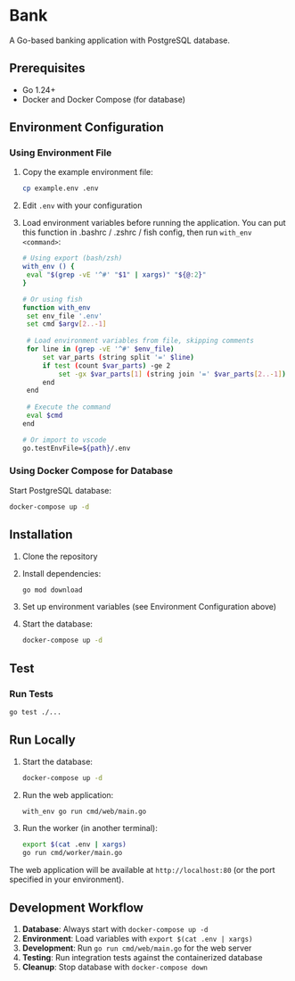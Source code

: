 # Bank

A Go-based banking application with PostgreSQL database.

## Prerequisites

- Go 1.24+
- Docker and Docker Compose (for database)

## Environment Configuration

### Using Environment File

1. Copy the example environment file:
   ```bash
   cp example.env .env
   ```

2. Edit `.env` with your configuration

3. Load environment variables before running the application. You can put this function in .bashrc / .zshrc / fish config, then run `with_env <command>`:
   ```bash
   # Using export (bash/zsh)
   with_env () {
    eval "$(grep -vE '^#' "$1" | xargs)" "${@:2}"
   }
   
   # Or using fish
   function with_env
    set env_file '.env'
    set cmd $argv[2..-1]
    
    # Load environment variables from file, skipping comments
    for line in (grep -vE '^#' $env_file)
        set var_parts (string split '=' $line)
        if test (count $var_parts) -ge 2
            set -gx $var_parts[1] (string join '=' $var_parts[2..-1])
        end
    end
    
    # Execute the command
    eval $cmd
   end

   # Or import to vscode
   go.testEnvFile=${path}/.env
   ```

### Using Docker Compose for Database

Start PostgreSQL database:
```bash
docker-compose up -d
```

## Installation

1. Clone the repository
2. Install dependencies:
   ```bash
   go mod download
   ```

3. Set up environment variables (see Environment Configuration above)

4. Start the database:
   ```bash
   docker-compose up -d
   ```

## Test

### Run Tests
```bash
go test ./...
```

## Run Locally

1. Start the database:
   ```bash
   docker-compose up -d
   ```

2. Run the web application:
   ```bash
   with_env go run cmd/web/main.go
   ```

3. Run the worker (in another terminal):
   ```bash
   export $(cat .env | xargs)
   go run cmd/worker/main.go
   ```

The web application will be available at `http://localhost:80` (or the port specified in your environment).

## Development Workflow

1. **Database**: Always start with `docker-compose up -d`
2. **Environment**: Load variables with `export $(cat .env | xargs)`
3. **Development**: Run `go run cmd/web/main.go` for the web server
4. **Testing**: Run integration tests against the containerized database
5. **Cleanup**: Stop database with `docker-compose down`